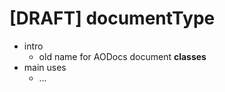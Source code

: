 # [DRAFT] documentType

*   intro
    *   old name for AODocs document **classes**
*   main uses
    *   …

